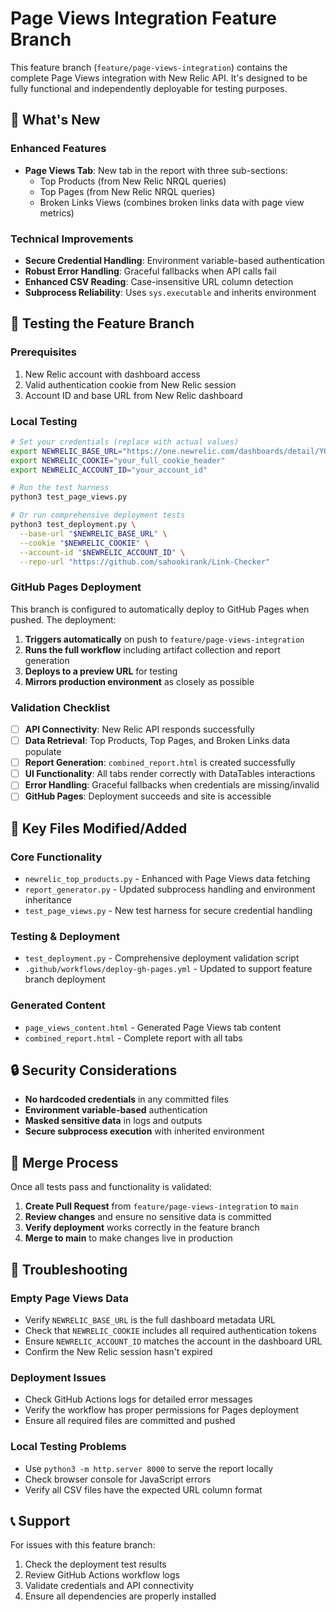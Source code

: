 # Page Views Integration Feature Branch

This feature branch (`feature/page-views-integration`) contains the complete Page Views integration with New Relic API. It's designed to be fully functional and independently deployable for testing purposes.

## 🚀 What's New

### Enhanced Features
- **Page Views Tab**: New tab in the report with three sub-sections:
  - Top Products (from New Relic NRQL queries)
  - Top Pages (from New Relic NRQL queries) 
  - Broken Links Views (combines broken links data with page view metrics)

### Technical Improvements
- **Secure Credential Handling**: Environment variable-based authentication
- **Robust Error Handling**: Graceful fallbacks when API calls fail
- **Enhanced CSV Reading**: Case-insensitive URL column detection
- **Subprocess Reliability**: Uses `sys.executable` and inherits environment

## 🧪 Testing the Feature Branch

### Prerequisites
1. New Relic account with dashboard access
2. Valid authentication cookie from New Relic session
3. Account ID and base URL from New Relic dashboard

### Local Testing

```bash
# Set your credentials (replace with actual values)
export NEWRELIC_BASE_URL="https://one.newrelic.com/dashboards/detail/YOUR_DASHBOARD_URL"
export NEWRELIC_COOKIE="your_full_cookie_header"
export NEWRELIC_ACCOUNT_ID="your_account_id"

# Run the test harness
python3 test_page_views.py

# Or run comprehensive deployment tests
python3 test_deployment.py \
  --base-url "$NEWRELIC_BASE_URL" \
  --cookie "$NEWRELIC_COOKIE" \
  --account-id "$NEWRELIC_ACCOUNT_ID" \
  --repo-url "https://github.com/sahookirank/Link-Checker"
```

### GitHub Pages Deployment

This branch is configured to automatically deploy to GitHub Pages when pushed. The deployment:

1. **Triggers automatically** on push to `feature/page-views-integration`
2. **Runs the full workflow** including artifact collection and report generation
3. **Deploys to a preview URL** for testing
4. **Mirrors production environment** as closely as possible

### Validation Checklist

- [ ] **API Connectivity**: New Relic API responds successfully
- [ ] **Data Retrieval**: Top Products, Top Pages, and Broken Links data populate
- [ ] **Report Generation**: `combined_report.html` is created successfully
- [ ] **UI Functionality**: All tabs render correctly with DataTables interactions
- [ ] **Error Handling**: Graceful fallbacks when credentials are missing/invalid
- [ ] **GitHub Pages**: Deployment succeeds and site is accessible

## 📁 Key Files Modified/Added

### Core Functionality
- `newrelic_top_products.py` - Enhanced with Page Views data fetching
- `report_generator.py` - Updated subprocess handling and environment inheritance
- `test_page_views.py` - New test harness for secure credential handling

### Testing & Deployment
- `test_deployment.py` - Comprehensive deployment validation script
- `.github/workflows/deploy-gh-pages.yml` - Updated to support feature branch deployment

### Generated Content
- `page_views_content.html` - Generated Page Views tab content
- `combined_report.html` - Complete report with all tabs

## 🔒 Security Considerations

- **No hardcoded credentials** in any committed files
- **Environment variable-based** authentication
- **Masked sensitive data** in logs and outputs
- **Secure subprocess execution** with inherited environment

## 🔄 Merge Process

Once all tests pass and functionality is validated:

1. **Create Pull Request** from `feature/page-views-integration` to `main`
2. **Review changes** and ensure no sensitive data is committed
3. **Verify deployment** works correctly in the feature branch
4. **Merge to main** to make changes live in production

## 🐛 Troubleshooting

### Empty Page Views Data
- Verify `NEWRELIC_BASE_URL` is the full dashboard metadata URL
- Check that `NEWRELIC_COOKIE` includes all required authentication tokens
- Ensure `NEWRELIC_ACCOUNT_ID` matches the account in the dashboard URL
- Confirm the New Relic session hasn't expired

### Deployment Issues
- Check GitHub Actions logs for detailed error messages
- Verify the workflow has proper permissions for Pages deployment
- Ensure all required files are committed and pushed

### Local Testing Problems
- Use `python3 -m http.server 8000` to serve the report locally
- Check browser console for JavaScript errors
- Verify all CSV files have the expected URL column format

## 📞 Support

For issues with this feature branch:
1. Check the deployment test results
2. Review GitHub Actions workflow logs
3. Validate credentials and API connectivity
4. Ensure all dependencies are properly installed